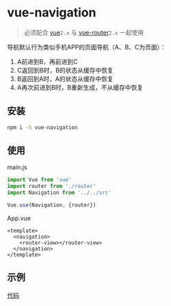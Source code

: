 # vue-navigation

> 必须配合 [vue](https://github.com/vuejs/vue)`2.x` 与 [vue-router](https://github.com/vuejs/vue-router)`2.x` 一起使用

导航默认行为类似手机APP的页面导航（A、B、C为页面）：

1. A前进到B，再前进到C
2. C返回到B时，B的状态从缓存中恢复
3. B返回到A时，A的状态从缓存中恢复
4. A再次前进到B时，B重新生成，不从缓存中恢复

## 安装

```bash
npm i -S vue-navigation
```

## 使用

main.js

```javascript
import Vue from 'vue'
import router from './router'
import Navigation from '../../src'

Vue.use(Navigation, {router})
```
App.vue

```vue
<template>
  <navigation>
    <router-view></router-view>
  </navigation>
</template>
```

## 示例
[代码](https://github.com/zack24q/vue-navigation/tree/master/examples)
